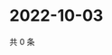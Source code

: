 # 2022-10-03

共 0 条

<!-- BEGIN WEIBO -->
<!-- 最后更新时间 Mon Oct 03 2022 01:15:52 GMT+0800 (China Standard Time) -->

<!-- END WEIBO -->
